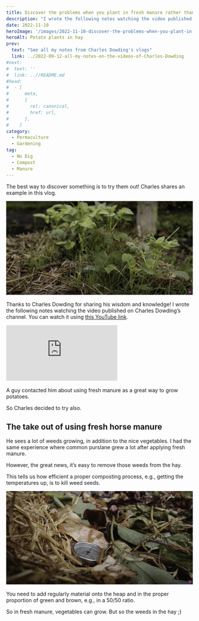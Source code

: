 ```yaml
---
title: Discover the problems when you plant in fresh manure rather than compost, by Charles Dowding
description: "I wrote the following notes watching the video published on Charles Dowding's channel"
date: 2022-11-10
heroImage: '/images/2022-11-10-discover-the-problems-when-you-plant-in-fresh-manure-rather-than-compost-charles-dowding.jpg'
heroAlt: Potato plants in hay
prev:
  text: "See all my notes from Charles Dowding's vlogs"
  link: ../2022-09-12-all-my-notes-on-the-videos-of-Charles-Dowding
#next:
#  text: ''
#  link: ..//README.md
#head:
#  - [
#      meta,
#      {
#        rel: canonical,
#        href: url,
#      },
#    ]
category:
  - Permaculture
  - Gardening
tag:
  - No Dig
  - Compost
  - Manure
---
```


The best way to discover something is to try them out! Charles shares an example in this vlog.

![Potato plants in hay](./images/2022-11-10-discover-the-problems-when-you-plant-in-fresh-manure-rather-than-compost-charles-dowding.jpg 'Potato plants grow well in hay. But what can you find in it? Credits: image taken from Charles Dowding’s vlog')

Thanks to Charles Dowding for sharing his wisdom and knowledge!
I wrote the following notes watching the video published on Charles Dowding’s channel.
You can watch it using [this YouTube link](https://www.youtube.com/watch?v=veHKCN73tUc).

<!-- markdownlint-disable MD033 -->
<iframe class="newsletter-embed" src="https://thetooltip.substack.com/embed" frameborder="0" scrolling="no"></iframe>

A guy contacted him about using fresh manure as a great way to grow potatoes.

So Charles decided to try also.

## The take out of using fresh horse manure

He sees a lot of weeds growing, in addition to the nice vegetables.
I had the same experience where common purslane grew a lot after applying fresh manure.

However, the great news, it’s easy to remove those weeds from the hay.

This tells us how efficient a proper composting process, e.g., getting the temperatures up, is to kill weed seeds.

![A compost thermometer at more than 60 °C](./images/compost-thermometer-at-more-than-60c.jpg 'Heat represents the key to make good compost weed seeds free compost. Credits: image taken from Charles Dowding’s vlog')

You need to add regularly material onto the heap and in the proper proportion of green and brown, e.g., in a 50/50 ratio.

So in fresh manure, vegetables can grow. But so the weeds in the hay ;)
